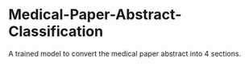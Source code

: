# Medical-Paper-Abstract-Classification
A trained model to convert the medical paper abstract into 4 sections.
